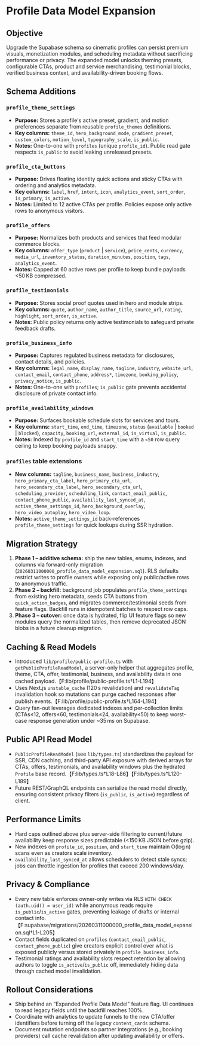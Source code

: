 # Profile Data Model Expansion

## Objective
Upgrade the Supabase schema so cinematic profiles can persist premium visuals, monetization modules, and scheduling metadata without sacrificing performance or privacy. The expanded model unlocks theming presets, configurable CTAs, product and service merchandising, testimonial blocks, verified business context, and availability-driven booking flows.

## Schema Additions

### `profile_theme_settings`
- **Purpose:** Stores a profile's active preset, gradient, and motion preferences separate from reusable `profile_themes` definitions.
- **Key columns:** `theme_id`, `hero_background_mode`, `gradient_preset`, `custom_colors`, `motion_level`, `typography_scale`, `is_public`.
- **Notes:** One-to-one with `profiles` (unique `profile_id`). Public read gate respects `is_public` to avoid leaking unreleased presets.

### `profile_cta_buttons`
- **Purpose:** Drives floating identity quick actions and sticky CTAs with ordering and analytics metadata.
- **Key columns:** `label`, `href`, `intent`, `icon`, `analytics_event`, `sort_order`, `is_primary`, `is_active`.
- **Notes:** Limited to 12 active CTAs per profile. Policies expose only active rows to anonymous visitors.

### `profile_offers`
- **Purpose:** Normalizes both products and services that feed modular commerce blocks.
- **Key columns:** `offer_type` (`product` | `service`), `price_cents`, `currency`, `media_url`, `inventory_status`, `duration_minutes`, `position`, `tags`, `analytics_event`.
- **Notes:** Capped at 60 active rows per profile to keep bundle payloads <50 KB compressed.

### `profile_testimonials`
- **Purpose:** Stores social proof quotes used in hero and module strips.
- **Key columns:** `quote`, `author_name`, `author_title`, `source_url`, `rating`, `highlight`, `sort_order`, `is_active`.
- **Notes:** Public policy returns only active testimonials to safeguard private feedback drafts.

### `profile_business_info`
- **Purpose:** Captures regulated business metadata for disclosures, contact details, and policies.
- **Key columns:** `legal_name`, `display_name`, `tagline`, `industry`, `website_url`, `contact_email`, `contact_phone`, `address*`, `timezone`, `booking_policy`, `privacy_notice`, `is_public`.
- **Notes:** One-to-one with `profiles`; `is_public` gate prevents accidental disclosure of private contact info.

### `profile_availability_windows`
- **Purpose:** Surfaces bookable schedule slots for services and tours.
- **Key columns:** `start_time`, `end_time`, `timezone`, `status` (`available` | `booked` | `blocked`), `capacity`, `booking_url`, `external_id`, `is_virtual`, `is_public`.
- **Notes:** Indexed by `profile_id` and `start_time` with a `<50` row query ceiling to keep booking payloads snappy.

### `profiles` table extensions
- **New columns:** `tagline`, `business_name`, `business_industry`, `hero_primary_cta_label`, `hero_primary_cta_url`, `hero_secondary_cta_label`, `hero_secondary_cta_url`, `scheduling_provider`, `scheduling_link`, `contact_email_public`, `contact_phone_public`, `availability_last_synced_at`, `active_theme_settings_id`, `hero_background_overlay`, `hero_video_autoplay`, `hero_video_loop`.
- **Notes:** `active_theme_settings_id` back-references `profile_theme_settings` for quick lookups during SSR hydration.

## Migration Strategy
1. **Phase 1 – additive schema:** ship the new tables, enums, indexes, and columns via forward-only migration (`20260311000000_profile_data_model_expansion.sql`). RLS defaults restrict writes to profile owners while exposing only public/active rows to anonymous traffic.
2. **Phase 2 – backfill:** background job populates `profile_theme_settings` from existing hero metadata, seeds CTA buttons from `quick_action_badges`, and migrates commerce/testimonial seeds from feature flags. Backfill runs in idempotent batches to respect row caps.
3. **Phase 3 – cutover:** once data is hydrated, flip UI feature flags so new modules query the normalized tables, then remove deprecated JSON blobs in a future cleanup migration.

## Caching & Read Models
- Introduced `lib/profile/public-profile.ts` with `getPublicProfileReadModel`, a server-only helper that aggregates profile, theme, CTA, offer, testimonial, business, and availability data in one cached payload.【F:lib/profile/public-profile.ts†L1-L194】
- Uses Next.js `unstable_cache` (120 s revalidation) and `revalidateTag` invalidation hook so mutations can purge cached responses after publish events.【F:lib/profile/public-profile.ts†L164-L194】
- Query fan-out leverages dedicated indexes and per-collection limits (CTAs≤12, offers≤60, testimonials≤24, availability≤50) to keep worst-case response generation under ~35 ms on Supabase.

## Public API Read Model
- `PublicProfileReadModel` (see `lib/types.ts`) standardizes the payload for SSR, CDN caching, and third-party API exposure with derived arrays for CTAs, offers, testimonials, and availability windows plus the hydrated `Profile` base record.【F:lib/types.ts†L18-L86】【F:lib/types.ts†L120-L189】
- Future REST/GraphQL endpoints can serialize the read model directly, ensuring consistent privacy filters (`is_public`, `is_active`) regardless of client.

## Performance Limits
- Hard caps outlined above plus server-side filtering to current/future availability keep response sizes predictable (<150 KB JSON before gzip).
- New indexes on `profile_id`, `position`, and `start_time` maintain O(log n) scans even as creators scale inventory.
- `availability_last_synced_at` allows schedulers to detect stale syncs; jobs can throttle ingestion for profiles that exceed 200 windows/day.

## Privacy & Compliance
- Every new table enforces owner-only writes via RLS `WITH CHECK (auth.uid() = user_id)` while anonymous reads require `is_public`/`is_active` gates, preventing leakage of drafts or internal contact info.【F:supabase/migrations/20260311000000_profile_data_model_expansion.sql†L1-L205】
- Contact fields duplicated on `profiles` (`contact_email_public`, `contact_phone_public`) give creators explicit control over what is exposed publicly versus stored privately in `profile_business_info`.
- Testimonial ratings and availability slots respect retention by allowing authors to toggle `is_active`/`is_public` off, immediately hiding data through cached model invalidation.

## Rollout Considerations
- Ship behind an “Expanded Profile Data Model” feature flag. UI continues to read legacy fields until the backfill reaches 100%.
- Coordinate with analytics to update funnels to the new CTA/offer identifiers before turning off the legacy `content_cards` schema.
- Document mutation endpoints so partner integrations (e.g., booking providers) call cache revalidation after updating availability or offers.

